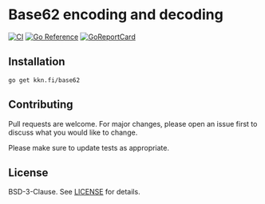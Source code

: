 
# Base62 encoding and decoding

[![CI](https://github.com/kare/base62/actions/workflows/ci.yaml/badge.svg?branch=main)](https://github.com/kare/base62/actions/workflows/ci.yaml)
[![Go Reference](https://pkg.go.dev/badge/kkn.fi/base62.svg)](https://pkg.go.dev/kkn.fi/base62)
[![GoReportCard](https://goreportcard.com/badge/kkn.fi/base62)](https://goreportcard.com/report/kkn.fi/base62)

## Installation
    go get kkn.fi/base62

## Contributing
Pull requests are welcome. For major changes, please open an issue first
to discuss what you would like to change.

Please make sure to update tests as appropriate.

## License

BSD-3-Clause. See [LICENSE](LICENSE) for details.
